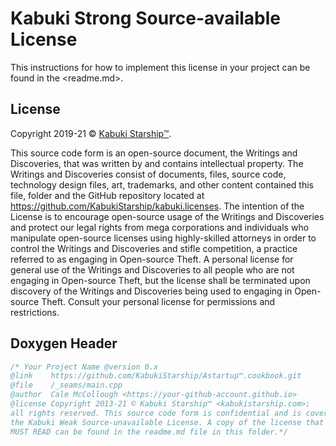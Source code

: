 # Kabuki Strong Source-available License

This instructions for how to implement this license in your project can be found in the <readme.md>.

## License

Copyright 2019-21 © [Kabuki Starship™](https://kabukistarship.com).

This source code form is an open-source document, the Writings and Discoveries, that was written by and contains intellectual property. The Writings and Discoveries consist of documents, files, source code, technology design files, art, trademarks, and other content contained this file, folder and the GitHub repository located at <https://github.com/KabukiStarship/kabuki.licenses>. The intention of the License is to encourage open-source usage of the Writings and Discoveries and protect our legal rights from mega corporations and individuals who manipulate open-source licenses using highly-skilled attorneys in order to control the Writings and Discoveries and stifle competition, a practice referred to as engaging in Open-source Theft. A personal license for general use of the Writings and Discoveries to all people who are not engaging in Open-source Theft, but the license shall be terminated upon discovery of the Writings and Discoveries being used to engaging in Open-source Theft. Consult your personal license for permissions and restrictions.

## Doxygen Header

```C++
/* Your Project Name @version 0.x
@link    https://github.com/KabukiStarship/Astartup™.cookbook.git
@file    /_seams/main.cpp
@author  Cale McCollough <https://your-github-account.github.io>
@license Copyright 2013-21 © Kabuki Starship™ <kabukistarship.com>;
all rights reserved. This source code form is confidential and is covered under
the Kabuki Weak Source-unavailable License. A copy of the license that YOU
MUST READ can be found in the readme.md file in this folder.*/
```
